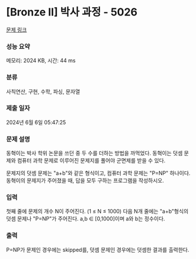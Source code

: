 # [Bronze II] 박사 과정 - 5026 

[문제 링크](https://www.acmicpc.net/problem/5026) 

### 성능 요약

메모리: 2024 KB, 시간: 44 ms

### 분류

사칙연산, 구현, 수학, 파싱, 문자열

### 제출 일자

2024년 6월 6일 05:47:25

### 문제 설명

<p>동혁이는 박사 학위 논문을 쓰던 중 두 수를 더하는 방법을 까먹었다. 동혁이는 덧셈 문제와 컴퓨터 과학 문제로 이루어진 문제지를 풀어야 군면제를 받을 수 있다.</p>

<p>문제지의 덧셈 문제는 "a+b"와 같은 형식이고, 컴퓨터 과학 문제는 "P=NP" 하나이다. 동혁이의 문제지가 주어졌을 때, 답을 모두 구하는 프로그램을 작성하시오. </p>

### 입력 

 <p>첫째 줄에 문제의 개수 N이 주어진다. (1 ≤ N ≤ 1000) 다음 N개 줄에는 "a+b"형식의 덧셈 문제나 "P=NP"가 주어진다. a,b ∈ [0,1000]이며 a와 b는 정수이다.</p>

### 출력 

 <p>P=NP가 문제인 경우에는 skipped를, 덧셈 문제인 경우에는 덧셈한 결과를 출력한다.</p>

